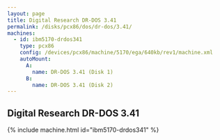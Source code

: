 ```yaml
---
layout: page
title: Digital Research DR-DOS 3.41
permalink: /disks/pcx86/dos/dr-dos/3.41/
machines:
  - id: ibm5170-drdos341
    type: pcx86
    config: /devices/pcx86/machine/5170/ega/640kb/rev1/machine.xml
    autoMount:
      A:
        name: DR-DOS 3.41 (Disk 1)
      B:
        name: DR-DOS 3.41 (Disk 2)
---
```


Digital Research DR-DOS 3.41
----------------------------

{% include machine.html id="ibm5170-drdos341" %}
